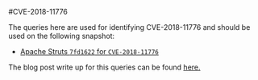 #CVE-2018-11776

The queries here are used for identifying CVE-2018-11776 and should be used on the following snapshot:

* [Apache Struts `7fd1622` for `CVE-2018-11776`](https://downloads.lgtm.com/snapshots/java/apache/struts/apache-struts-7fd1622-CVE-2018-11776.zip)

The blog post write up for this queries can be found [here.](https://lgtm.com/blog/apache_struts_CVE-2018-11776)
